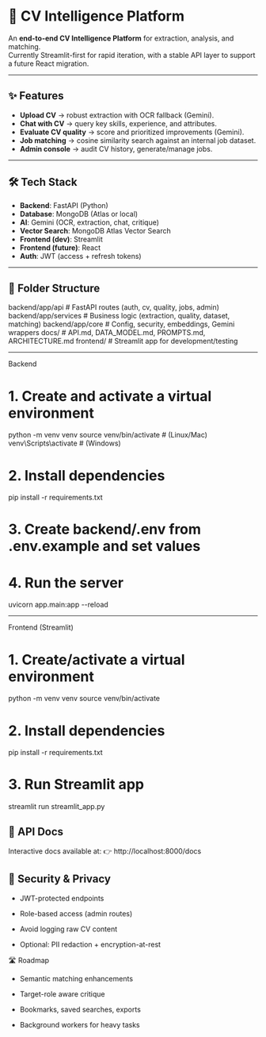 # 📄 CV Intelligence Platform 

An **end-to-end CV Intelligence Platform** for extraction, analysis, and matching.  
Currently Streamlit-first for rapid iteration, with a stable API layer to support a future React migration.

---

## ✨ Features

- **Upload CV** → robust extraction with OCR fallback (Gemini).  
- **Chat with CV** → query key skills, experience, and attributes.  
- **Evaluate CV quality** → score and prioritized improvements (Gemini).  
- **Job matching** → cosine similarity search against an internal job dataset.  
- **Admin console** → audit CV history, generate/manage jobs.  

---

## 🛠️ Tech Stack

- **Backend**: FastAPI (Python)  
- **Database**: MongoDB (Atlas or local)  
- **AI**: Gemini (OCR, extraction, chat, critique)  
- **Vector Search**: MongoDB Atlas Vector Search 
- **Frontend (dev)**: Streamlit  
- **Frontend (future)**: React  
- **Auth**: JWT (access + refresh tokens)  

---

## 📂 Folder Structure

backend/app/api       # FastAPI routes (auth, cv, quality, jobs, admin)
backend/app/services  # Business logic (extraction, quality, dataset, matching)
backend/app/core      # Config, security, embeddings, Gemini wrappers
docs/                 # API.md, DATA_MODEL.md, PROMPTS.md, ARCHITECTURE.md
frontend/             # Streamlit app for development/testing

---

Backend

# 1. Create and activate a virtual environment
python -m venv venv
source venv/bin/activate  # (Linux/Mac)
venv\Scripts\activate     # (Windows)

# 2. Install dependencies
pip install -r requirements.txt

# 3. Create backend/.env from .env.example and set values

# 4. Run the server
uvicorn app.main:app --reload  

----

Frontend (Streamlit)
# 1. Create/activate a virtual environment
python -m venv venv
source venv/bin/activate

# 2. Install dependencies
pip install -r requirements.txt

# 3. Run Streamlit app
streamlit run streamlit_app.py


## 📖 API Docs

Interactive docs available at:
👉 http://localhost:8000/docs



## 🔐 Security & Privacy

- JWT-protected endpoints

- Role-based access (admin routes)

- Avoid logging raw CV content

- Optional: PII redaction + encryption-at-rest

🛣️ Roadmap

- Semantic matching enhancements

- Target-role aware critique

- Bookmarks, saved searches, exports

- Background workers for heavy tasks
